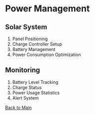 # Power Management

## Solar System
1. Panel Positioning
2. Charge Controller Setup
3. Battery Management
4. Power Consumption Optimization

## Monitoring
1. Battery Level Tracking
2. Charge Status
3. Power Usage Statistics
4. Alert System

[Back to Main](main.md)